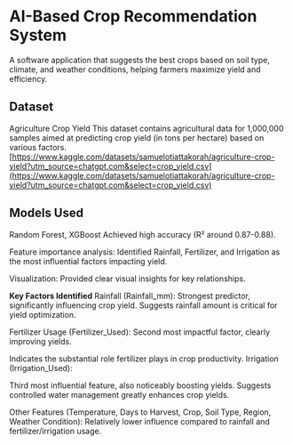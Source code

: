 # AI-Based Crop Recommendation System 
A software application that suggests the best crops based on soil type, climate, and weather conditions, helping farmers maximize yield and efficiency.

## Dataset
Agriculture Crop Yield
This dataset contains agricultural data for 1,000,000 samples aimed at predicting crop yield (in tons per hectare) based on various factors.
[https://www.kaggle.com/datasets/samuelotiattakorah/agriculture-crop-yield?utm_source=chatgpt.com&select=crop_yield.csv](https://www.kaggle.com/datasets/samuelotiattakorah/agriculture-crop-yield?utm_source=chatgpt.com&select=crop_yield.csv)

## Models Used
Random Forest, XGBoost
Achieved high accuracy (R² around 0.87-0.88).

Feature importance analysis:
Identified Rainfall, Fertilizer, and Irrigation as the most influential factors impacting yield.

Visualization: 
Provided clear visual insights for key relationships.

**Key Factors Identified**
Rainfall (Rainfall_mm):
Strongest predictor, significantly influencing crop yield.
Suggests rainfall amount is critical for yield optimization.

Fertilizer Usage (Fertilizer_Used):
Second most impactful factor, clearly improving yields.

Indicates the substantial role fertilizer plays in crop productivity.
Irrigation (Irrigation_Used):

Third most influential feature, also noticeably boosting yields.
Suggests controlled water management greatly enhances crop yields.

Other Features (Temperature, Days to Harvest, Crop, Soil Type, Region, Weather Condition):
Relatively lower influence compared to rainfall and fertilizer/irrigation usage.
